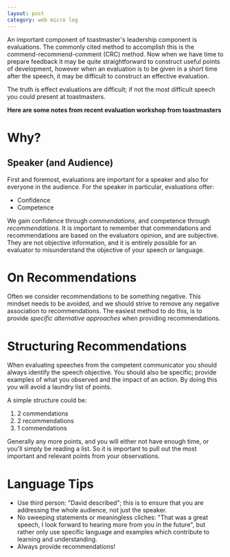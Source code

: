 ```yaml
---
layout: post
category: web micro log
---
```


An important component of toastmaster's leadership component is evaluations.
The commonly cited method to accomplish this is the commend-recommend-comment (CRC) method.
Now when we have time to prepare feedback it may be quite straightforward to construct
useful points of development, however when an evaluation is to be given in a short time after
the speech, it may be difficult to construct an effective evaluation.

The truth is effect evaluations are difficult; if not the most difficult speech you could
present at toastmasters.

**Here are some notes from recent evaluation workshop from toastmasters**

# Why?

## Speaker (and Audience)

First and foremost, evaluations are important for a speaker and also for everyone in the audience.
For the speaker in particular, evaluations offer:

- Confidence
- Competence

We gain confidence through _commendations_, and competence through _recommendations_. It is important
to remember that commendations and recommendations are based on the evaluators opinion, and are subjective.
They are not objective information, and it is entirely possible for an evaluator to misunderstand the
objective of your speech or language.

# On Recommendations

Often we consider recommendations to be something negative. This mindset needs to be avoided, and we
should strive to remove any negative association to recommendations. The easiest method to do this, is to
provide _specific_ _alternative_ _approaches_ when providing recommendations.

# Structuring Recommendations

When evaluating speeches from the competent communicator you should always identify the speech objective.
You should also be specific; provide examples of what you observed and the impact of an action. By doing
this you will avoid a laundry list of points.

A simple structure could be:

1.  2 commendations
2.  2 recommendations
3.  1 commendations

Generally any more points, and you will either not have enough time, or you'll simply be reading a list.
So it is important to pull out the most important and relevant points from your observations.

# Language Tips

- Use third person: "David described"; this is to ensure that you are addressing the whole audience, not
  just the speaker.
- No sweeping statements or meaningless cliches: "That was a great speech, I look forward to hearing more
  from you in the future", but rather only use specific language and examples which contribute to learning
  and understanding.
- Always provide recommendations!
